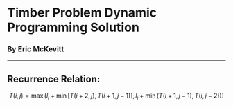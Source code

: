 # Timber Problem Dynamic Programming Solution
### By Eric McKevitt

---

## Recurrence Relation:

$$
T(i, j) = \max ( l_i + \min [ T(i+2, j), T(i+1, j - 1) ], l_j + \min (T(i+1, j - 1), T(i, j-2)))
$$